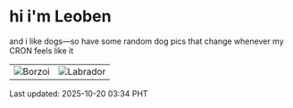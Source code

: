 # hi i'm Leoben

and i like dogs—so have some random dog pics that change whenever my CRON feels like it

|  |  |
|--------|----------|
| ![Borzoi](https://random-dog-vercel.vercel.app/api/random-borzoi?v=1760902476) | ![Labrador](https://random-dog-vercel.vercel.app/api/random-labrador?v=1760902476) |

Last updated: 2025-10-20 03:34 PHT
